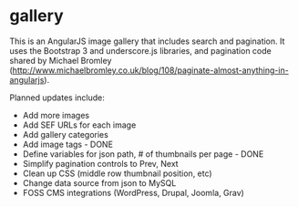 # gallery
This is an AngularJS image gallery that includes search and pagination. It uses the Bootstrap 3 and underscore.js libraries, and pagination code shared by Michael Bromley (http://www.michaelbromley.co.uk/blog/108/paginate-almost-anything-in-angularjs).

Planned updates include:
 * Add more images
 * Add SEF URLs for each image
 * Add gallery categories
 * Add image tags - DONE
 * Define variables for json path, # of thumbnails per page - DONE
 * Simplify pagination controls to Prev, Next
 * Clean up CSS (middle row thumbnail position, etc)
 * Change data source from json to MySQL
 * FOSS CMS integrations (WordPress, Drupal, Joomla, Grav)


